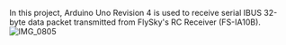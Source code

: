 In this project, Arduino Uno Revision 4 is used to receive serial IBUS 32-byte data packet transmitted from FlySky's RC Receiver (FS-IA10B).
![IMG_0805](https://github.com/terrerock/IBUS-Arduino-Comm/assets/126227459/47381785-271b-41db-90f7-3521b4029ac0)
